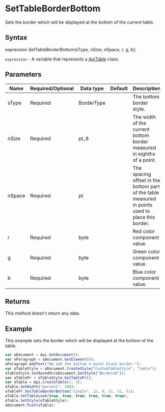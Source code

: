 # SetTableBorderBottom

Sets the border which will be displayed at the bottom of the current table.

## Syntax

expression.SetTableBorderBottom(sType, nSize, nSpace, r, g, b);

`expression` - A variable that represents a [ApiTable](../ApiTable.md) class.

## Parameters

| **Name** | **Required/Optional** | **Data type** | **Default** | **Description** |
| ------------- | ------------- | ------------- | ------------- | ------------- |
| sType | Required | BorderType |  | The bottom border style. |
| nSize | Required | pt_8 |  | The width of the current bottom border measured in eighths of a point. |
| nSpace | Required | pt |  | The spacing offset in the bottom part of the table measured in points used to place this border. |
| r | Required | byte |  | Red color component value. |
| g | Required | byte |  | Green color component value. |
| b | Required | byte |  | Blue color component value. |

## Returns

This method doesn't return any data.

## Example

This example sets the border which will be displayed at the bottom of the table.

```javascript
var oDocument = Api.GetDocument();
var oParagraph = oDocument.GetElement(0);
oParagraph.AddText("We add the bottom 4 point black border:");
var oTableStyle = oDocument.CreateStyle("CustomTableStyle", "table");
oTableStyle.SetBasedOn(oDocument.GetStyle("Bordered"));
var oTablePr = oTableStyle.GetTablePr();
var oTable = Api.CreateTable(3, 3);
oTable.SetWidth("percent", 100);
oTablePr.SetTableBorderBottom("single", 32, 0, 51, 51, 51);
oTable.SetTableLook(true, true, true, true, true, true);
oTable.SetStyle(oTableStyle);
oDocument.Push(oTable);
```
